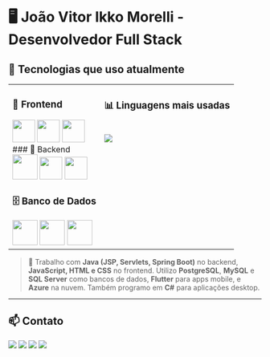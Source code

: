 # 🖥️ João Vitor Ikko Morelli - Desenvolvedor Full Stack

## 🚀 Tecnologias que uso atualmente

<table>
  <tr>
    <td valign="top">

### 🎨 Frontend
<div align="left">
  <img src="https://cdn.jsdelivr.net/gh/devicons/devicon/icons/javascript/javascript-original.svg" width="45" />
  <img src="https://cdn.jsdelivr.net/gh/devicons/devicon/icons/html5/html5-original-wordmark.svg" width="45" />
  <img src="https://cdn.jsdelivr.net/gh/devicons/devicon/icons/css3/css3-original-wordmark.svg" width="45" />
</div>
### 🧠 Backend
<div align="left">
  <img src="https://cdn.jsdelivr.net/gh/devicons/devicon/icons/java/java-original-wordmark.svg" width="50" />
  <img src="https://cdn.jsdelivr.net/gh/devicons/devicon/icons/spring/spring-original.svg" width="45" />
  <img src="https://cdn.jsdelivr.net/gh/devicons/devicon/icons/csharp/csharp-original.svg" width="45" />
</div>

### 🗄️ Banco de Dados
<div align="left">
  <img src="https://cdn.jsdelivr.net/gh/devicons/devicon/icons/postgresql/postgresql-original-wordmark.svg" width="50" />
  <img src="https://cdn.jsdelivr.net/gh/devicons/devicon/icons/mysql/mysql-original-wordmark.svg" width="50" />
  <img src="https://cdn.jsdelivr.net/gh/devicons/devicon/icons/microsoftsqlserver/microsoftsqlserver-plain-wordmark.svg" width="50" />
</div>
</td>
<td valign="top">

### 📊 Linguagens mais usadas
<br>
<img src="https://github-readme-stats.vercel.app/api/top-langs/?username=joaovim1&layout=compact&theme=radical" />

</td>
  </tr>
</table>

> 💼 Trabalho com **Java (JSP, Servlets, Spring Boot)** no backend, **JavaScript, HTML e CSS** no frontend. Utilizo **PostgreSQL**, **MySQL** e **SQL Server** como bancos de dados, **Flutter** para apps mobile, e **Azure** na nuvem. Também programo em **C#** para aplicações desktop.

---

## 📫 Contato

<div>
  <a href="mailto:joaovim1999@gmail.com"><img src="https://img.shields.io/badge/-Gmail-%23333?style=for-the-badge&logo=gmail&logoColor=white"></a>
  <a href="https://www.linkedin.com/in/joão-vitor-ikko-morelli-16a18b196/"><img src="https://img.shields.io/badge/-LinkedIn-%230077B5?style=for-the-badge&logo=linkedin&logoColor=white"></a>
  <a href="https://www.facebook.com/joaovitorim/"><img src="https://img.shields.io/badge/Facebook-1877F2?style=for-the-badge&logo=facebook&logoColor=white"></a>
  <a href="https://drive.google.com/file/d/12o6dy9RGBDPV9jNtqRA300kW84MCfpMu/view?usp=sharing"><img src="https://img.shields.io/badge/-Curr%C3%ADculo-%23EA4335?style=for-the-badge&logo=resume&logoColor=white"></a>
</div>
